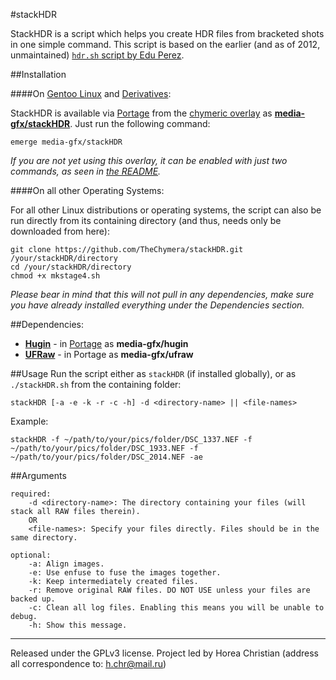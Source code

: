 #stackHDR

StackHDR is a script which helps you create HDR files from bracketed shots in one simple command.
This script is based on the earlier (and as of 2012, unmaintained) [`hdr.sh` script by Edu Perez](http://photoblog.edu-perez.com/2009/04/script-hdr-with-linux.html).

##Installation

####On [Gentoo Linux](http://en.wikipedia.org/wiki/Gentoo_linux) and [Derivatives](http://en.wikipedia.org/wiki/Category:Gentoo_Linux_derivatives):

StackHDR is available via [Portage](http://en.wikipedia.org/wiki/Portage_(software)) from the [chymeric overlay](https://github.com/TheChymera/chymeric) as **[media-gfx/stackHDR](https://github.com/TheChymera/chymeric/tree/master/media-gfx/stackHDR)**.
Just run the following command:

```
emerge media-gfx/stackHDR
```

*If you are not yet using this overlay, it can be enabled with just two commands, as seen in [the README](https://github.com/TheChymera/chymeric).*

####On all other Operating Systems:

For all other Linux distributions or operating systems, the script can also be run directly from its containing directory (and thus, needs only be downloaded from here):

```
git clone https://github.com/TheChymera/stackHDR.git /your/stackHDR/directory
cd /your/stackHDR/directory
chmod +x mkstage4.sh
```

*Please bear in mind that this will not pull in any dependencies, make sure you have already installed everything under the Dependencies section.*

##Dependencies:

* **[Hugin](http://en.wikipedia.org/wiki/Hugin_(software))** - in [Portage](http://en.wikipedia.org/wiki/Portage_(software)) as **media-gfx/hugin**
* **[UFRaw](http://en.wikipedia.org/wiki/UFRaw)** - in Portage as **media-gfx/ufraw**

##Usage
Run the script either as `stackHDR` (if installed globally), or as `./stackHDR.sh` from the containing folder:
```
stackHDR [-a -e -k -r -c -h] -d <directory-name> || <file-names>
```

Example:
```
stackHDR -f ~/path/to/your/pics/folder/DSC_1337.NEF -f ~/path/to/your/pics/folder/DSC_1933.NEF -f ~/path/to/your/pics/folder/DSC_2014.NEF -ae
```

##Arguments

```
required:
	-d <directory-name>: The directory containing your files (will stack all RAW files therein).
	OR
	<file-names>: Specify your files directly. Files should be in the same directory.
    
optional:
	-a: Align images.
	-e: Use enfuse to fuse the images together.
	-k: Keep intermediately created files.
	-r: Remove original RAW files. DO NOT USE unless your files are backed up.
	-c: Clean all log files. Enabling this means you will be unable to debug.
	-h: Show this message.
```

---
Released under the GPLv3 license.
Project led by Horea Christian (address all correspondence to: h.chr@mail.ru)
